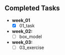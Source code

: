 ## Completed Tasks
- **week_01**
    - [x] 01_task
- **week_02:**
    - [ ] box_model
- **week_03:**
    - [ ] 03_exercise